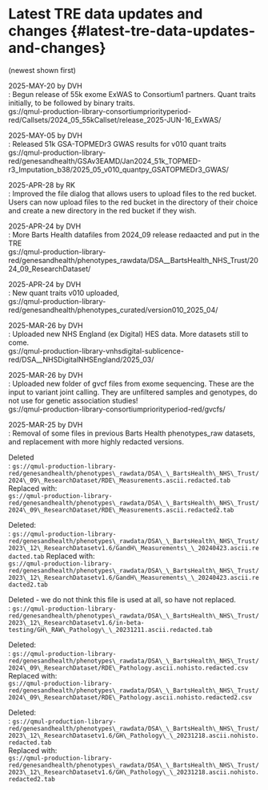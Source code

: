 # Latest TRE data updates and changes {#latest-tre-data-updates-and-changes}

(newest shown first)

2025-MAY-20 by DVH  
:    Begun release of 55k exome ExWAS to Consortium1 partners. Quant traits initially, to be followed by binary traits.  
gs://qmul-production-library-consortiumpriorityperiod-red/Callsets/2024\_05\_55kCallset/release\_2025-JUN-16\_ExWAS/

2025-MAY-05 by DVH  
:    Released 51k GSA-TOPMEDr3 GWAS results for v010 quant traits  
gs://qmul-production-library-red/genesandhealth/GSAv3EAMD/Jan2024\_51k\_TOPMED-r3\_Imputation\_b38/2025\_05\_v010\_quantpy\_GSATOPMEDr3\_GWAS/

2025-APR-28 by RK  
:    Improved the file dialog that allows users to upload files to the red bucket. Users can now upload files to the red bucket in the directory of their choice and create a new directory in the red bucket if they wish.

2025-APR-24 by DVH  
:    More Barts Health datafiles from 2024\_09 release redaacted and put in the TRE  
gs://qmul-production-library-red/genesandhealth/phenotypes\_rawdata/DSA\_\_BartsHealth\_NHS\_Trust/2024\_09\_ResearchDataset/

2025-APR-24 by DVH  
:    New quant traits v010 uploaded,   
gs://qmul-production-library-red/genesandhealth/phenotypes\_curated/version010\_2025\_04/

2025-MAR-26 by DVH  
:    Uploaded new NHS England (ex Digital) HES data. More datasets still to come.  
gs://qmul-production-library-vnhsdigital-sublicence-red/DSA\_\_NHSDigitalNHSEngland/2025\_03/

2025-MAR-26 by DVH  
:    Uploaded new folder of gvcf files from exome sequencing. These are the input to variant joint calling. They are unfiltered samples and genotypes, do not use for genetic association studies\!  
gs://qmul-production-library-consortiumpriorityperiod-red/gvcfs/

2025-MAR-25 by DVH  
:    Removal of some files in previous Barts Health phenotypes\_raw datasets, and replacement with more highly redacted versions.

Deleted  
:    `gs://qmul-production-library-red/genesandhealth/phenotypes\_rawdata/DSA\_\_BartsHealth\_NHS\_Trust/2024\_09\_ResearchDataset/RDE\_Measurements.ascii.redacted.tab`  
Replaced with:  
`gs://qmul-production-library-red/genesandhealth/phenotypes\_rawdata/DSA\_\_BartsHealth\_NHS\_Trust/2024\_09\_ResearchDataset/RDE\_Measurements.ascii.redacted2.tab`

Deleted:  
:    `gs://qmul-production-library-red/genesandhealth/phenotypes\_rawdata/DSA\_\_BartsHealth\_NHS\_Trust/2023\_12\_ResearchDatasetv1.6/GandH\_Measurements\_\_20240423.ascii.redacted.tab`
Replaced with:  
`gs://qmul-production-library-red/genesandhealth/phenotypes\_rawdata/DSA\_\_BartsHealth\_NHS\_Trust/2023\_12\_ResearchDatasetv1.6/GandH\_Measurements\_\_20240423.ascii.redacted2.tab`

Deleted \- we do not think this file is used at all, so have not replaced.  
:    `gs://qmul-production-library-red/genesandhealth/phenotypes\_rawdata/DSA\_\_BartsHealth\_NHS\_Trust/2023\_12\_ResearchDatasetv1.6/in-beta-testing/GH\_RAW\_Pathology\_\_20231211.ascii.redacted.tab`

Deleted:  
:    `gs://qmul-production-library-red/genesandhealth/phenotypes\_rawdata/DSA\_\_BartsHealth\_NHS\_Trust/2024\_09\_ResearchDataset/RDE\_Pathology.ascii.nohisto.redacted.csv`  
Replaced with:  
`gs://qmul-production-library-red/genesandhealth/phenotypes\_rawdata/DSA\_\_BartsHealth\_NHS\_Trust/2024\_09\_ResearchDataset/RDE\_Pathology.ascii.nohisto.redacted2.csv`

Deleted:  
:    `gs://qmul-production-library-red/genesandhealth/phenotypes\_rawdata/DSA\_\_BartsHealth\_NHS\_Trust/2023\_12\_ResearchDatasetv1.6/GH\_Pathology\_\_20231218.ascii.nohisto.redacted.tab`  
Replaced with:  
`gs://qmul-production-library-red/genesandhealth/phenotypes\_rawdata/DSA\_\_BartsHealth\_NHS\_Trust/2023\_12\_ResearchDatasetv1.6/GH\_Pathology\_\_20231218.ascii.nohisto.redacted2.tab`

